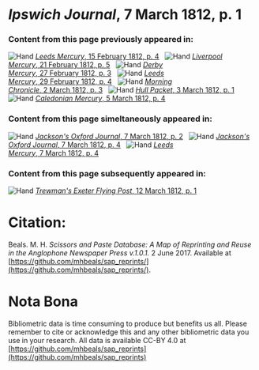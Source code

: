 # *Ipswich Journal*, 7 March 1812, p. 1  
  
### Content from this page previously appeared in:  
![Hand](http://scissorsandpaste.net/wp-content/uploads/2017/06/smallhandpointer.png) [*Leeds Mercury*, 15 February 1812, p. 4](https://mhbeals.github.io/sap_html/Leeds-Mercury/Leeds-Mercury-15-February-1812-p-4)  
![Hand](http://scissorsandpaste.net/wp-content/uploads/2017/06/smallhandpointer.png) [*Liverpool Mercury*, 21 February 1812, p. 5](https://mhbeals.github.io/sap_html/Liverpool-Mercury/Liverpool-Mercury-21-February-1812-p-5)  
![Hand](http://scissorsandpaste.net/wp-content/uploads/2017/06/smallhandpointer.png) [*Derby Mercury*, 27 February 1812, p. 3](https://mhbeals.github.io/sap_html/Derby-Mercury/Derby-Mercury-27-February-1812-p-3)  
![Hand](http://scissorsandpaste.net/wp-content/uploads/2017/06/smallhandpointer.png) [*Leeds Mercury*, 29 February 1812, p. 4](https://mhbeals.github.io/sap_html/Leeds-Mercury/Leeds-Mercury-29-February-1812-p-4)  
![Hand](http://scissorsandpaste.net/wp-content/uploads/2017/06/smallhandpointer.png) [*Morning Chronicle*, 2 March 1812, p. 3](https://mhbeals.github.io/sap_html/Morning-Chronicle/Morning-Chronicle-2-March-1812-p-3)  
![Hand](http://scissorsandpaste.net/wp-content/uploads/2017/06/smallhandpointer.png) [*Hull Packet*, 3 March 1812, p. 1](https://mhbeals.github.io/sap_html/Hull-Packet/Hull-Packet-3-March-1812-p-1)  
![Hand](http://scissorsandpaste.net/wp-content/uploads/2017/06/smallhandpointer.png) [*Caledonian Mercury*, 5 March 1812, p. 4](https://mhbeals.github.io/sap_html/Caledonian-Mercury/Caledonian-Mercury-5-March-1812-p-4)  
  
### Content from this page simeltaneously appeared in:  
![Hand](http://scissorsandpaste.net/wp-content/uploads/2017/06/smallhandpointer.png) [*Jackson's Oxford Journal*, 7 March 1812, p. 2](https://mhbeals.github.io/sap_html/Jackson's-Oxford-Journal/Jackson's-Oxford-Journal-7-March-1812-p-2)  
![Hand](http://scissorsandpaste.net/wp-content/uploads/2017/06/smallhandpointer.png) [*Jackson's Oxford Journal*, 7 March 1812, p. 4](https://mhbeals.github.io/sap_html/Jackson's-Oxford-Journal/Jackson's-Oxford-Journal-7-March-1812-p-4)  
![Hand](http://scissorsandpaste.net/wp-content/uploads/2017/06/smallhandpointer.png) [*Leeds Mercury*, 7 March 1812, p. 4](https://mhbeals.github.io/sap_html/Leeds-Mercury/Leeds-Mercury-7-March-1812-p-4)  
  
### Content from this page subsequently appeared in:  
![Hand](http://scissorsandpaste.net/wp-content/uploads/2017/06/smallhandpointer.png) [*Trewman's Exeter Flying Post*, 12 March 1812, p. 1](https://mhbeals.github.io/sap_html/Trewman's-Exeter-Flying-Post/Trewman's-Exeter-Flying-Post-12-March-1812-p-1)  


# Citation: 

Beals. M. H. *Scissors and Paste Database: A Map of Reprinting and Reuse in the Anglophone Newspaper Press v.1.0.1.* 2 June 2017. Available at [https://github.com/mhbeals/sap_reprints/](https://github.com/mhbeals/sap_reprints/). 

# Nota Bona

Bibliometric data is time consuming to produce but benefits us all. Please remember to cite or acknowledge this and any other bibliometric data you use in your research. All data is available CC-BY 4.0 at [https://github.com/mhbeals/sap_reprints](https://github.com/mhbeals/sap_reprints)